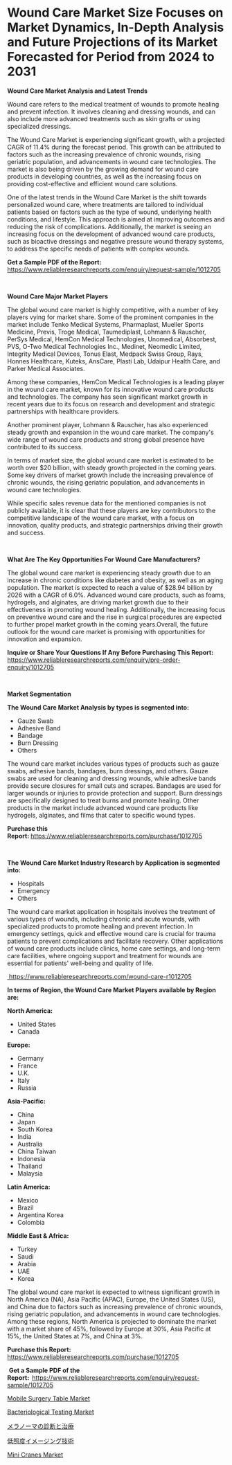 <p><h1>Wound Care Market Size Focuses on Market Dynamics, In-Depth Analysis and Future Projections of its Market Forecasted for Period from 2024 to 2031</h1></p><p><strong>Wound Care Market Analysis and Latest Trends</strong></p>
<p><p>Wound care refers to the medical treatment of wounds to promote healing and prevent infection. It involves cleaning and dressing wounds, and can also include more advanced treatments such as skin grafts or using specialized dressings.</p><p>The Wound Care Market is experiencing significant growth, with a projected CAGR of 11.4% during the forecast period. This growth can be attributed to factors such as the increasing prevalence of chronic wounds, rising geriatric population, and advancements in wound care technologies. The market is also being driven by the growing demand for wound care products in developing countries, as well as the increasing focus on providing cost-effective and efficient wound care solutions.</p><p>One of the latest trends in the Wound Care Market is the shift towards personalized wound care, where treatments are tailored to individual patients based on factors such as the type of wound, underlying health conditions, and lifestyle. This approach is aimed at improving outcomes and reducing the risk of complications. Additionally, the market is seeing an increasing focus on the development of advanced wound care products, such as bioactive dressings and negative pressure wound therapy systems, to address the specific needs of patients with complex wounds.</p></p>
<p><strong>Get a Sample PDF of the Report:&nbsp;</strong> <a href="https://www.reliableresearchreports.com/enquiry/request-sample/1012705">https://www.reliableresearchreports.com/enquiry/request-sample/1012705</a></p>
<p>&nbsp;</p>
<p><strong>Wound Care Major Market Players</strong></p>
<p><p>The global wound care market is highly competitive, with a number of key players vying for market share. Some of the prominent companies in the market include Tenko Medical Systems, Pharmaplast, Mueller Sports Medicine, Previs, Troge Medical, Taumediplast, Lohmann & Rauscher, PerSys Medical, HemCon Medical Technologies, Unomedical, Absorbest, PVS, O-Two Medical Technologies Inc., Medinet, Neomedic Limited, Integrity Medical Devices, Tonus Elast, Medpack Swiss Group, Rays, Honnes Healthcare, Kuteks, AnsCare, Plasti Lab, Udaipur Health Care, and Parker Medical Associates.</p><p>Among these companies, HemCon Medical Technologies is a leading player in the wound care market, known for its innovative wound care products and technologies. The company has seen significant market growth in recent years due to its focus on research and development and strategic partnerships with healthcare providers.</p><p>Another prominent player, Lohmann & Rauscher, has also experienced steady growth and expansion in the wound care market. The company's wide range of wound care products and strong global presence have contributed to its success.</p><p>In terms of market size, the global wound care market is estimated to be worth over $20 billion, with steady growth projected in the coming years. Some key drivers of market growth include the increasing prevalence of chronic wounds, the rising geriatric population, and advancements in wound care technologies.</p><p>While specific sales revenue data for the mentioned companies is not publicly available, it is clear that these players are key contributors to the competitive landscape of the wound care market, with a focus on innovation, quality products, and strategic partnerships driving their growth and success.</p></p>
<p>&nbsp;</p>
<p><strong>What Are The Key Opportunities For Wound Care Manufacturers?</strong></p>
<p><p>The global wound care market is experiencing steady growth due to an increase in chronic conditions like diabetes and obesity, as well as an aging population. The market is expected to reach a value of $28.94 billion by 2026 with a CAGR of 6.0%. Advanced wound care products, such as foams, hydrogels, and alginates, are driving market growth due to their effectiveness in promoting wound healing. Additionally, the increasing focus on preventive wound care and the rise in surgical procedures are expected to further propel market growth in the coming years.Overall, the future outlook for the wound care market is promising with opportunities for innovation and expansion.</p></p>
<p><strong>Inquire or Share Your Questions If Any Before Purchasing This Report:</strong> <a href="https://www.reliableresearchreports.com/enquiry/pre-order-enquiry/1012705">https://www.reliableresearchreports.com/enquiry/pre-order-enquiry/1012705</a></p>
<p>&nbsp;</p>
<p><strong>Market Segmentation</strong></p>
<p><strong>The Wound Care Market Analysis by types is segmented into:</strong></p>
<p><ul><li>Gauze Swab</li><li>Adhesive Band</li><li>Bandage</li><li>Burn Dressing</li><li>Others</li></ul></p>
<p><p>The wound care market includes various types of products such as gauze swabs, adhesive bands, bandages, burn dressings, and others. Gauze swabs are used for cleaning and dressing wounds, while adhesive bands provide secure closures for small cuts and scrapes. Bandages are used for larger wounds or injuries to provide protection and support. Burn dressings are specifically designed to treat burns and promote healing. Other products in the market include advanced wound care products like hydrogels, alginates, and films that cater to specific wound types.</p></p>
<p><strong>Purchase this Report:&nbsp;</strong><a href="https://www.reliableresearchreports.com/purchase/1012705">https://www.reliableresearchreports.com/purchase/1012705</a></p>
<p>&nbsp;</p>
<p><strong>The Wound Care Market Industry Research by Application is segmented into:</strong></p>
<p><ul><li>Hospitals</li><li>Emergency</li><li>Others</li></ul></p>
<p><p>The wound care market application in hospitals involves the treatment of various types of wounds, including chronic and acute wounds, with specialized products to promote healing and prevent infection. In emergency settings, quick and effective wound care is crucial for trauma patients to prevent complications and facilitate recovery. Other applications of wound care products include clinics, home care settings, and long-term care facilities, where ongoing support and treatment for wounds are essential for patients' well-being and quality of life.</p></p>
<p><a href="https://www.reliableresearchreports.com/wound-care-r1012705">&nbsp;https://www.reliableresearchreports.com/wound-care-r1012705</a></p>
<p><strong>In terms of Region, the Wound Care Market Players available by Region are:</strong></p>
<p>
    <p> <strong> North America: </strong>
        <ul>
            <li>United States</li>
            <li>Canada</li>
        </ul>
        </p> 
    <p> <strong> Europe: </strong>
        <ul>
            <li>Germany</li>
            <li>France</li>
            <li>U.K.</li>
            <li>Italy</li>
            <li>Russia</li>
        </ul>
        </p> 
    <p> <strong> Asia-Pacific: </strong>
        <ul>
            <li>China</li>
            <li>Japan</li>
            <li>South Korea</li>
            <li>India</li>
            <li>Australia</li>
            <li>China Taiwan</li>
            <li>Indonesia</li>
            <li>Thailand</li>
            <li>Malaysia</li>
        </ul>
        </p> 
    <p> <strong> Latin America: </strong>
        <ul>
            <li>Mexico</li>
            <li>Brazil</li>
            <li>Argentina Korea</li>
            <li>Colombia</li>
        </ul>
        </p> 
    <p> <strong> Middle East & Africa: </strong>
        <ul>
            <li>Turkey</li>
            <li>Saudi</li>
            <li>Arabia</li>
            <li>UAE</li>
            <li>Korea</li>
        </ul>
    </p>
    </p>
<p><p>The global wound care market is expected to witness significant growth in North America (NA), Asia Pacific (APAC), Europe, the United States (US), and China due to factors such as increasing prevalence of chronic wounds, rising geriatric population, and advancements in wound care technologies. Among these regions, North America is projected to dominate the market with a market share of 45%, followed by Europe at 30%, Asia Pacific at 15%, the United States at 7%, and China at 3%.</p></p>
<p><strong>Purchase this Report: </strong><a href="https://www.reliableresearchreports.com/purchase/1012705">https://www.reliableresearchreports.com/purchase/1012705</a></p>
<p>&nbsp;<strong>Get a Sample PDF of the Report:&nbsp;&nbsp;</strong><a href="https://www.reliableresearchreports.com/enquiry/request-sample/1012705">https://www.reliableresearchreports.com/enquiry/request-sample/1012705</a></p>
<p><strong></strong></p>
<p><p><a href="https://www.linkedin.com/pulse/global-mobile-surgery-table-market-size-trends-analysis-regional-oluxf?trackingId=DsyYAdo909eKR11yhkMCFQ%3D%3D">Mobile Surgery Table Market</a></p><p><a href="https://github.com/cecuraprangm/Market-Research-Report-List-3/blob/main/bacteriological-testing-market.md">Bacteriological Testing Market</a></p><p><a href="https://github.com/RandallRunte2023/Market-Research-Report-List-1/blob/main/5653872171610.md">メラノーマの診断と治療</a></p><p><a href="https://github.com/DanykaKilback/Market-Research-Report-List-1/blob/main/3588553171611.md">低照度イメージング技術</a></p><p><a href="https://www.linkedin.com/pulse/mini-cranes-market-global-regional-analysis-focus-region-5lhof?trackingId=i6ED8Z5v2%2BNVlgRcwHTy1Q%3D%3D">Mini Cranes Market</a></p></p>